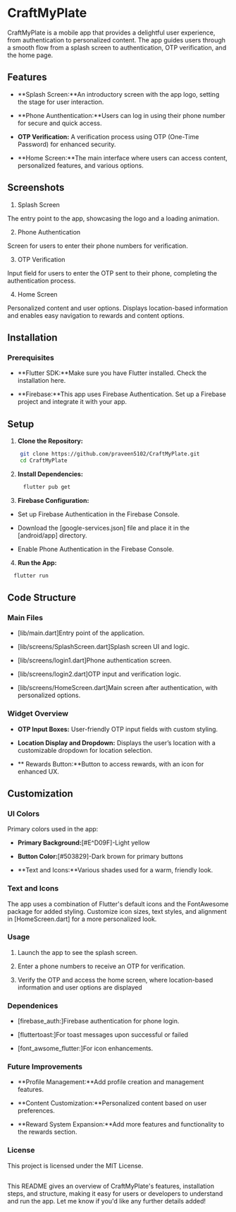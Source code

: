 # CraftMyPlate

CraftMyPlate is a mobile app that provides a delightful user experience, from authentication to personalized content. The app guides users through a smooth flow from a splash screen to authentication, OTP verification, and the home page.

## Features

- **Splash Screen:**An introductory screen with the app logo, setting the stage for user interaction.
  
- **Phone Aunthentication:**Users can log in using their phone number for secure and quick access.
  
- **OTP Verification:** A verification process using OTP (One-Time Password) for enhanced security.
  
- **Home Screen:**The main interface where users can access content, personalized features, and various options.

## Screenshots

1. Splash Screen
   
  The entry point to the app, showcasing the logo and a loading animation.
  
2. Phone Authentication

  Screen for users to enter their phone numbers for verification.

3. OTP Verification

  Input field for users to enter the OTP sent to their phone, completing the authentication process.
  
4. Home Screen

  Personalized content and user options. Displays location-based information and enables easy navigation to rewards and       content options.
  
## Installation

###  Prerequisites

- **Flutter SDK:**Make sure you have Flutter installed. Check the installation here.

- **Firebase:**This app uses Firebase Authentication. Set up a Firebase project and integrate it with your app.

## Setup

1. **Clone the Repository:**
 ```bash
     git clone https://github.com/praveen5102/CraftMyPlate.git
     cd CraftMyPlate
   ```
2. **Install Dependencies:**
```bash
     flutter pub get
   ```
3. **Firebase Configuration:**

- Set up Firebase Authentication in the Firebase Console.
  
- Download the [google-services.json] file and place it in the [android/app] directory.
  
- Enable Phone Authentication in the Firebase Console.
  
4. **Run the App:**
```bash
  flutter run
```
  
## Code Structure

### Main Files

- [lib/main.dart]Entry point of the application.

- [lib/screens/SplashScreen.dart]Splash screen UI and logic.
  
- [lib/screens/login1.dart]Phone authentication screen.
  
- [lib/screens/login2.dart]OTP input and verification logic.
  
- [lib/screens/HomeScreen.dart]Main screen after authentication, with personalized options.

### Widget Overview

- **OTP Input Boxes:** User-friendly OTP input fields with custom styling.

- **Location Display and Dropdown:** Displays the user’s location with a customizable dropdown for location selection.

- ** Rewards Button:**Button to access rewards, with an icon for enhanced UX.

## Customization

### UI Colors

Primary colors used in the app:

- **Primary Background:**[#E^D09F]-Light yellow

- **Button Color:**[#503829]-Dark brown for primary buttons

- **Text and Icons:**Various shades used for a warm, friendly look.

### Text and Icons

The app uses a combination of Flutter's default icons and the FontAwesome package for added styling. Customize icon sizes, text styles, and alignment in [HomeScreen.dart] for a more personalized look.

### Usage

1. Launch the app to see the splash screen.

2. Enter a phone numbers to receive an OTP for verification.

3. Verify the OTP and access the home screen, where location-based information and user options are displayed

### Dependenices

- [firebase_auth:]Firebase authentication for phone login.

- [fluttertoast:]For toast messages upon successful or failed

- [font_awsome_flutter:]For icon enhancements.


### Future Improvements

- **Profile Management:**Add profile creation and management features.

- **Content Customization:**Personalized content based on user preferences.

- **Reward System Expansion:**Add more features and functionality to the rewards section.

### License

This project is licensed under the MIT License.

## 

This README gives an overview of CraftMyPlate's features, installation steps, and structure, making it easy for users or developers to understand and run the app. Let me know if you'd like any further details added!



